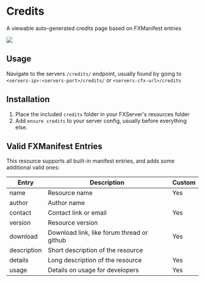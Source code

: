 # Credits

A viewable auto-generated credits page based on FXManifest entries

![](https://cdn.tycoon.community/rrerr/t75im.png)

## Usage

Navigate to the servers `/credits/` endpoint, usually found by going to `<servers-ip>:<servers-port>/credits/` or `<servers-cfx-url>/credits`

## Installation

1. Place the included `credits` folder in your FXServer's resources folder
2. Add `ensure credits` to your server config, usually before everything else.

## Valid FXManifest Entries

This resource supports all built-in manifest entries, and adds some additional valid ones:

| Entry       | Description                                | Custom |
|-------------|--------------------------------------------|--------|
| name        | Resource name                              | Yes    |
| author      | Author name                                |        |
| contact     | Contact link or email                      | Yes    |
| version     | Resource version                           |        |
| download    | Download link, like forum thread or github | Yes    |
| description | Short description of the resource          |        |
| details     | Long description of the resource           | Yes    |
| usage       | Details on usage for developers            | Yes    |